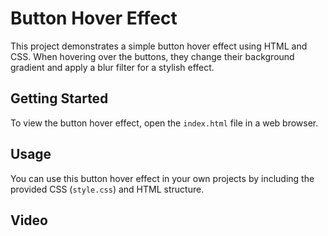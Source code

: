 # Button Hover Effect

This project demonstrates a simple button hover effect using HTML and CSS. When hovering over the buttons, they change their background gradient and apply a blur filter for a stylish effect.

## Getting Started

To view the button hover effect, open the `index.html` file in a web browser.

## Usage

You can use this button hover effect in your own projects by including the provided CSS (`style.css`) and HTML structure.

## Video


